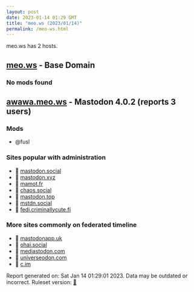 ```yaml
---
layout: post
date: 2023-01-14 01:29 GMT
title: "meo.ws (2023/01/14)"
permalink: /meo-ws.html
---
```


meo.ws has 2 hosts.

## [meo.ws](https://meo.ws) - Base Domain

### No mods found

## [awawa.meo.ws](https://awawa.meo.ws) - Mastodon 4.0.2 (reports 3 users)

### Mods
 * @fusl

### Sites popular with administration

* 🐘 [mastodon.social](/mastodon-social.html)
* 🐘 [mastodon.xyz](/mastodon-xyz.html)
* 🐘 [mamot.fr](/mamot-fr.html)
* 🐘 [chaos.social](/chaos-social.html)
* 🐘 [mastodon.top](/mastodon-top.html)
* 🐘 [mstdn.social](/mstdn-social.html)
* 🐘 [fedi.criminallycute.fi](/fedi-criminallycute-fi.html)

### More sites commonly on federated timeline

* 🐘 [mastodonapp.uk](/mastodonapp-uk.html)
* 🐘 [ohai.social](/ohai-social.html)
* 🐘 [mediastodon.com](/mediastodon-com.html)
* 🐘 [universeodon.com](/universeodon-com.html)
* 🐘 [c.im](/c-im.html)

Report generated on: Sat Jan 14 01:29:01 2023. Data may be outdated or incorrect.
Ruleset version: [🧁](/version-cupcake)
